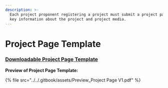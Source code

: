 ```yaml
---
description: >-
  Each project proponent registering a project must submit a project page with
  key information about the project and project media.
---
```


# Project Page Template

### [Downloadable Project Page Template](https://docs.google.com/document/d/1AoD0JDDizdKObAmoTcH6g9MHmB96UN4jJGGpjIWhipE/copy)



**Preview of Project Page Template:**&#x20;

{% file src="../../.gitbook/assets/Preview_Project Page V1.pdf" %}

